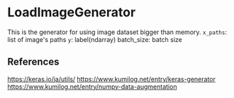 # LoadImageGenerator
This is the generator for using image dataset bigger than memory.
<code>x_paths</code>: list of image's paths
<code>y</code>: label(ndarray)
batch_size: batch size

## References
https://keras.io/ja/utils/
https://www.kumilog.net/entry/keras-generator
https://www.kumilog.net/entry/numpy-data-augmentation
